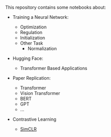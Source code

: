 This repository contains some notebooks about:

* Training a Neural Network:
    * Optimization
    * Regulation
    * Initialization
    * Other Task
        * Normalization


* Hugging Face:
    * Transformer Based Applications


* Paper Replication:
    * Transformer
    * Vision Transformer
    * BERT
    * GPT
    * ...
 
      
* Contrastive Learning
  * [SimCLR]()
